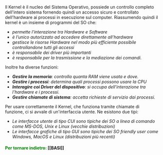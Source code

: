 Il Kernel è il nucleo del Sistema Operativo, possiede un controllo completo dell'intero sistema fornendo quindi un accesso sicuro e controllato dell'hardware ai processi in esecuzione sul computer. Riassumendo quindi il kernel è un insieme di programmi del SO che:
- *permette l’interazione tra Hardware e Software*
- *è l’unico autorizzato ad accedere direttamente all’hardware*
- *gestisce le risorse Hardware nel modo più efficiente possibile controllandone tutti gli accessi* 
- *è responsabile dei driver più importanti*
- *è responsabile per la trasmissione e la mediazione dei comandi.*

Inoltre ha diverse funzioni:
- ***Gestire la memoria**: controlla quanta RAM viene usata e dove.* 
- ***Gestire i processi**: determina quali processi possono usare la CPU*
- ***Interagire coi Driver del dispositivo**: si occupa dell’interazione tra l’hardware e i processi.* 
- ***Gestire chiamate di sistema**: accetta richieste di servizio dai processi.*

Per usare correttamente il Kernel, che funziona tramite chiamate di funzione, ci si avvale di un'interfaccia utente. Ne esistono due tipi:
- *Le interfacce utente di tipo CUI sono tipiche dei SO a linea di comando come MS-DOS, Unix e Linux (vecchie distribuzioni)*
- *Le interfacce grafiche di tipo GUI sono tipiche dei SO friendly user come Windows, MacOS e Linux (distribuzioni più recenti)*

#### <span style="color:green"> Per tornare indietro: </span> [[BASI]]




